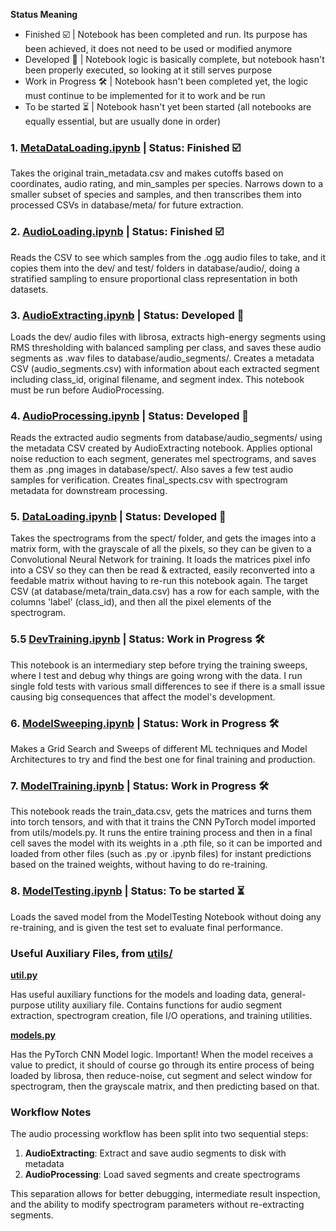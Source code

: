 **Status Meaning**
- Finished ☑️ | Notebook has been completed and run. Its purpose has been achieved, it does not need to be used or modified anymore
- Developed 🚀 | Notebook logic is basically complete, but notebook hasn't been properly executed, so looking at it still serves purpose
- Work in Progress 🛠️ | Notebook hasn't been completed yet, the logic must continue to be implemented for it to work and be run
- To be started ⏳ | Notebook hasn't yet been started (all notebooks are equally essential, but are usually done in order)

### 1. [MetaDataLoading.ipynb](../notebooks/MetaDataLoading.ipynb) | Status: Finished ☑️

Takes the original train_metadata.csv and makes cutoffs based on coordinates, audio rating, and min_samples per species. Narrows down to a smaller subset of species and samples, and then transcribes them into processed CSVs in database/meta/ for future extraction.

### 2. [AudioLoading.ipynb](../notebooks/AudioLoading.ipynb) | Status: Finished ☑️

Reads the CSV to see which samples from the .ogg audio files to take, and it copies them into the dev/ and test/ folders in database/audio/, doing a stratified sampling to ensure proportional class representation in both datasets.

### 3. [AudioExtracting.ipynb](../notebooks/AudioExtracting.ipynb) | Status: Developed 🚀

Loads the dev/ audio files with librosa, extracts high-energy segments using RMS thresholding with balanced sampling per class, and saves these audio segments as .wav files to database/audio_segments/. Creates a metadata CSV (audio_segments.csv) with information about each extracted segment including class_id, original filename, and segment index. This notebook must be run before AudioProcessing.

### 4. [AudioProcessing.ipynb](../notebooks/AudioProcessing.ipynb) | Status: Developed 🚀

Reads the extracted audio segments from database/audio_segments/ using the metadata CSV created by AudioExtracting notebook. Applies optional noise reduction to each segment, generates mel spectrograms, and saves them as .png images in database/spect/. Also saves a few test audio samples for verification. Creates final_spects.csv with spectrogram metadata for downstream processing.

### 5. [DataLoading.ipynb](../notebooks/DataLoading.ipynb) | Status: Developed 🚀

Takes the spectrograms from the spect/ folder, and gets the images into a matrix form, with the grayscale of all the pixels, so they can be given to a Convolutional Neural Network for training. It loads the matrices pixel info into a CSV so they can then be read & extracted, easily reconverted into a feedable matrix without having to re-run this notebook again. The target CSV (at database/meta/train_data.csv) has a row for each sample, with the columns 'label' (class_id), and then all the pixel elements of the spectrogram.

### 5.5 [DevTraining.ipynb](../notebooks/DevTraining.ipynb) | Status: Work in Progress 🛠️

This notebook is an intermediary step before trying the training sweeps, where I test and debug why things are going wrong with the data. I run single fold tests with various small differences to see if there is a small issue causing big consequences that affect the model's development.

### 6. [ModelSweeping.ipynb](../notebooks/ModelSweeping.ipynb) | Status: Work in Progress 🛠️

Makes a Grid Search and Sweeps of different ML techniques and Model Architectures to try and find the best one for final training and production.

### 7. [ModelTraining.ipynb](../notebooks/ModelTraining.ipynb) | Status: Work in Progress 🛠️

This notebook reads the train_data.csv, gets the matrices and turns them into torch tensors, and with that it trains the CNN PyTorch model imported from utils/models.py. It runs the entire training process and then in a final cell saves the model with its weights in a .pth file, so it can be imported and loaded from other files (such as .py or .ipynb files) for instant predictions based on the trained weights, without having to do re-training.

### 8. [ModelTesting.ipynb](../notebooks/ModelTesting.ipynb) | Status: To be started ⏳

Loads the saved model from the ModelTesting Notebook without doing any re-training, and is given the test set to evaluate final performance.

### Useful Auxiliary Files, from [utils/](../utils/)

**[util.py](../utils/util.py)**

Has useful auxiliary functions for the models and loading data, general-purpose utility auxiliary file. Contains functions for audio segment extraction, spectrogram creation, file I/O operations, and training utilities.

**[models.py](../utils/models.py)**

Has the PyTorch CNN Model logic. Important! When the model receives a value to predict, it should of course go through its entire process of being loaded by librosa, then reduce-noise, cut segment and select window for spectrogram, then the grayscale matrix, and then predicting based on that.

### Workflow Notes

The audio processing workflow has been split into two sequential steps:

1. **AudioExtracting**: Extract and save audio segments to disk with metadata
2. **AudioProcessing**: Load saved segments and create spectrograms

This separation allows for better debugging, intermediate result inspection, and the ability to modify spectrogram parameters without re-extracting segments.
